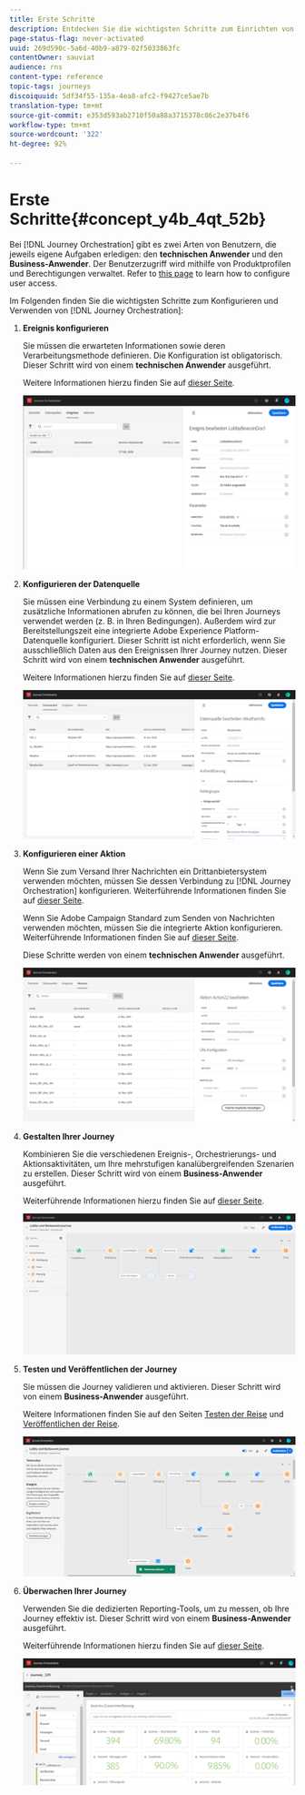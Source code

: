```yaml
---
title: Erste Schritte
description: Entdecken Sie die wichtigsten Schritte zum Einrichten von Journey Orchestration und zum Aufbau Ihrer ersten Journey.
page-status-flag: never-activated
uuid: 269d590c-5a6d-40b9-a879-02f5033863fc
contentOwner: sauviat
audience: rns
content-type: reference
topic-tags: journeys
discoiquuid: 5df34f55-135a-4ea8-afc2-f9427ce5ae7b
translation-type: tm+mt
source-git-commit: e353d593ab2710f50a88a3715378c86c2e37b4f6
workflow-type: tm+mt
source-wordcount: '322'
ht-degree: 92%

---
```



# Erste Schritte{#concept_y4b_4qt_52b}

Bei [!DNL Journey Orchestration] gibt es zwei Arten von Benutzern, die jeweils eigene Aufgaben erledigen: den **technischen Anwender** und den **Business-Anwender**. Der Benutzerzugriff wird mithilfe von Produktprofilen und Berechtigungen verwaltet. Refer to [this page](../about/access-management.md) to learn how to configure user access.

Im Folgenden finden Sie die wichtigsten Schritte zum Konfigurieren und Verwenden von [!DNL Journey Orchestration]:

1. **Ereignis konfigurieren**

   Sie müssen die erwarteten Informationen sowie deren Verarbeitungsmethode definieren. Die Konfiguration ist obligatorisch. Dieser Schritt wird von einem **technischen Anwender** ausgeführt.

   Weitere Informationen hierzu finden Sie auf [dieser Seite](../event/about-events.md).

   ![](../assets/journey7.png)

1. **Konfigurieren der Datenquelle**

   Sie müssen eine Verbindung zu einem System definieren, um zusätzliche Informationen abrufen zu können, die bei Ihren Journeys verwendet werden (z. B. in Ihren Bedingungen). Außerdem wird zur Bereitstellungszeit eine integrierte Adobe Experience Platform-Datenquelle konfiguriert. Dieser Schritt ist nicht erforderlich, wenn Sie ausschließlich Daten aus den Ereignissen Ihrer Journey nutzen. Dieser Schritt wird von einem **technischen Anwender** ausgeführt.

   Weitere Informationen hierzu finden Sie auf [dieser Seite](../datasource/about-data-sources.md).

   ![](../assets/journey22.png)

1. **Konfigurieren einer Aktion**

   Wenn Sie zum Versand Ihrer Nachrichten ein Drittanbietersystem verwenden möchten, müssen Sie dessen Verbindung zu [!DNL Journey Orchestration] konfigurieren. Weiterführende Informationen finden Sie auf [dieser Seite](../action/about-custom-action-configuration.md).

   Wenn Sie Adobe Campaign Standard zum Senden von Nachrichten verwenden möchten, müssen Sie die integrierte Aktion konfigurieren. Weiterführende Informationen finden Sie auf [dieser Seite](../action/working-with-adobe-campaign.md).

   Diese Schritte werden von einem **technischen Anwender** ausgeführt.

   ![](../assets/custom2.png)

1. **Gestalten Ihrer Journey**

   Kombinieren Sie die verschiedenen Ereignis-, Orchestrierungs- und Aktionsaktivitäten, um Ihre mehrstufigen kanalübergreifenden Szenarien zu erstellen. Dieser Schritt wird von einem **Business-Anwender** ausgeführt.

   Weiterführende Informationen hierzu finden Sie auf [dieser Seite](../building-journeys/journey.md).

   ![](../assets/journeyuc2_24.png)

1. **Testen und Veröffentlichen der Journey**

   Sie müssen die Journey validieren und aktivieren. Dieser Schritt wird von einem **Business-Anwender** ausgeführt.

   Weitere Informationen finden Sie auf den Seiten [Testen der Reise](../building-journeys/testing-the-journey.md) und [Veröffentlichen der Reise](../building-journeys/publishing-the-journey.md).

   ![](../assets/journeyuc2_32bis.png)

1. **Überwachen Ihrer Journey**

   Verwenden Sie die dedizierten Reporting-Tools, um zu messen, ob Ihre Journey effektiv ist. Dieser Schritt wird von einem **Business-Anwender** ausgeführt.

   Weiterführende Informationen hierzu finden Sie auf [dieser Seite](../reporting/about-journey-reports.md).

   ![](../assets/dynamic_report_journey_12.png)

